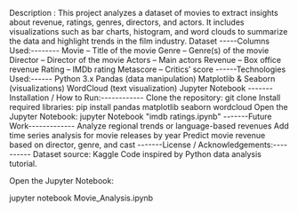 Description :
This project analyzes a dataset of movies to extract insights about revenue, ratings, genres, directors, and actors.
It includes visualizations such as bar charts, histogram, and word clouds to summarize the data and highlight trends in the film industry.
Dataset
-----Columns Used:--------
Movie – Title of the movie
Genre – Genre(s) of the movie
Director – Director of the movie
Actors – Main actors
Revenue – Box office revenue
Rating – IMDb rating
Metascore – Critics’ score
------Technologies Used:------
Python 3.x
Pandas (data manipulation)
Matplotlib & Seaborn (visualizations)
WordCloud (text visualization)
Jupyter Notebook
-------Installation / How to Run:------------
Clone the repository:
git clone <your-repo-link>
Install required libraries:
pip install pandas matplotlib seaborn wordcloud
Open the Jupyter Notebook:
jupyter Notebook "imdb ratings.ipynb"
-------Future Work-------------
Analyze regional trends or language-based revenues
Add time series analysis for movie releases by year
Predict movie revenue based on director, genre, and cast
-------License / Acknowledgements:----------
Dataset source: Kaggle
Code inspired by Python data analysis tutorial.

Open the Jupyter Notebook:

jupyter notebook Movie_Analysis.ipynb
